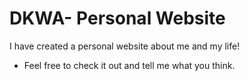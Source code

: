 # DKWA- Personal Website

I have created a personal website about me and my life!

- Feel free to check it out and tell me what you think.
